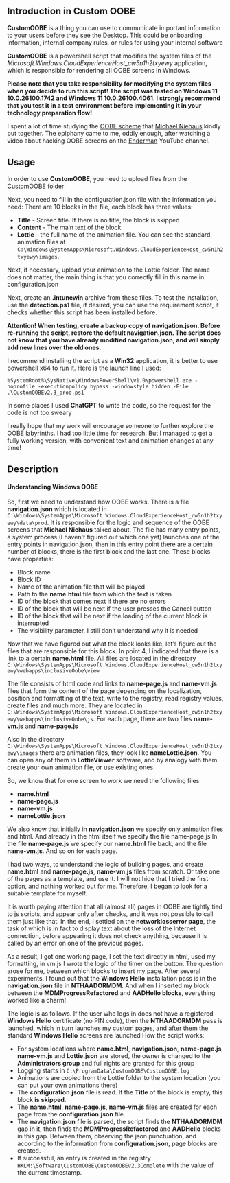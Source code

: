 
## Introduction in Custom OOBE

**CustomOOBE** is a thing you can use to communicate important information to your users before they see the Desktop. This could be onboarding information, internal company rules, or rules for using your internal software

**CustomOOBE** is a powershell script that modifies the system files of the *Microsoft.Windows.CloudExperienceHost_cw5n1h2txyewy* application, which is responsible for rendering all OOBE screens in Windows.

**Please note that you take responsibility for modifying the system files when you decide to run this script! The script was tested on Windows 11 10.0.26100.1742 and Windows 11 10.0.26100.4061. I strongly recommend that you test it in a test environment before implementing it in your technology preparation flow!**

I spent a lot of time studying the [OOBE scheme](https://mtniehaus.github.io/Misc/OOBE.html) that [Michael Niehaus](https://oofhours.com/author/mtniehaus) kindly put together. The epiphany came to me, oddly enough, after watching a video about hacking OOBE screens on the [Enderman](https://www.youtube.com/@Endermanch) YouTube channel.

## Usage

In order to use **CustomOOBE**, you need to upload files from the CustomOOBE folder

Next, you need to fill in the configuration.json file with the information you need:
There are 10 blocks in the file, each block has three values:
- **Title** - Screen title. If there is no title, the block is skipped
- **Content** - The main text of the block
- **Lottie** - the full name of the animation file. You can see the standard animation files at `C:\Windows\SystemApps\Microsoft.Windows.CloudExperienceHost_cw5n1h2txyewy\images`.

Next, if necessary, upload your animation to the Lottie folder. The name does not matter, the main thing is that you correctly fill in this name in configuration.json

Next, create an **.intunewin** archive from these files. To test the installation, use the **detection.ps1** file, if desired, you can use the requirement script, it checks whether this script has been installed before.

**Attention! When testing, create a backup copy of navigation.json. Before re-running the script, restore the default navigation.json. The script does not know that you have already modified navigation.json, and will simply add new lines over the old ones.**

I recommend installing the script as a **Win32** application, it is better to use powershell x64 to run it. Here is the launch line I used:
```
%SystemRoot%\SysNative\WindowsPowerShell\v1.0\powershell.exe -noprofile -executionpolicy bypass -windowstyle hidden -File .\CustomOOBEv2.3_prod.ps1
```
In some places I used **ChatGPT** to write the code, so the request for the code is not too sweary

I really hope that my work will encourage someone to further explore the OOBE labyrinths. I had too little time for research. But I managed to get a fully working version, with convenient text and animation changes at any time!
##  Description

#### Understanding Windows OOBE
So, first we need to understand how OOBE works. There is a file **navigation.json** which is located in `C:\Windows\SystemApps\Microsoft.Windows.CloudExperienceHost_cw5n1h2txyewy\data\prod`. It is responsible for the logic and sequence of the OOBE screens that **Michael Niehaus** talked about. The file has many entry points, a system process (I haven't figured out which one yet) launches one of the entry points in navigation.json, then in this entry point there are a certain number of blocks, there is the first block and the last one. These blocks have properties:

- Block name
- Block ID
- Name of the animation file that will be played
- Path to the **name.html** file from which the text is taken
- ID of the block that comes next if there are no errors
- ID of the block that will be next if the user presses the Cancel button
- ID of the block that will be next if the loading of the current block is interrupted
- The visibility parameter, I still don’t understand why it is needed

Now that we have figured out what the block looks like, let’s figure out the files that are responsible for this block. In point 4, I indicated that there is a link to a certain **name.html** file. All files are located in the directory `C:\Windows\SystemApps\Microsoft.Windows.CloudExperienceHost_cw5n1h2txyewy\webapps\inclusiveOobe\view`

The file consists of html code and links to **name-page.js** and **name-vm.js** files that form the content of the page depending on the localization, position and formatting of the text, write to the registry, read registry values, create files and much more. They are located in `C:\Windows\SystemApps\Microsoft.Windows.CloudExperienceHost_cw5n1h2txyewy\webapps\inclusiveOobe\js`. For each page, there are two files **name-vm.js** and **name-page.js**

Also in the directory `C:\Windows\SystemApps\Microsoft.Windows.CloudExperienceHost_cw5n1h2txyewy\images` there are animation files, they look like **nameLottie.json**. You can open any of them in **LottieViewer** software, and by analogy with them create your own animation file, or use existing ones.

So, we know that for one screen to work we need the following files:
- **name.html**
- **name-page.js**
- **name-vm.js**
- **nameLottie.json**

We also know that initially in **navigation.json** we specify only animation files and html. And already in the html itself we specify the file name-page.js In the file **name-page.js** we specify our **name.html** file back, and the file **name-vm.js**. And so on for each page.

I had two ways, to understand the logic of building pages, and create **name.html** and **name-page.js**, **name-vm.js** files from scratch. Or take one of the pages as a template, and use it. I will not hide that I tried the first option, and nothing worked out for me. Therefore, I began to look for a suitable template for myself.

It is worth paying attention that all (almost all) pages in OOBE are tightly tied to js scripts, and appear only after checks, and it was not possible to call them just like that. In the end, I settled on the **networklosserror page**, the task of which is in fact to display text about the loss of the Internet connection, before appearing it does not check anything, because it is called by an error on one of the previous pages.

As a result, I got one working page, I set the text directly in html, used my formatting, in vm.js I wrote the logic of the timer on the button. The question arose for me, between which blocks to insert my page. After several experiments, I found out that the **Windows Hello** installation pass is in the **navigation.json** file in **NTHAADORMDM**. And when I inserted my block between the **MDMProgressRefactored** and **AADHello blocks**, everything worked like a charm!

The logic is as follows. If the user who logs in does not have a registered **Windows Hello** certificate (no PIN code), then the **NTHAADORMDM** pass is launched, which in turn launches my custom pages, and after them the standard **Windows Hello** screens are launched
How the script works:
- For system locations where **name.html**, **navigation.json**, **name-page.js**, **name-vm.js** and **Lottie.json** are stored, the owner is changed to the **Administrators group** and full rights are granted for this group
- Logging starts in `C:\ProgramData\CustomOOBE\CustomOOBE.log`
- Animations are copied from the Lottie folder to the system location (you can put your own animations there)
- The **configuration.json** file is read. If the **Title** of the block is empty, this block **is skipped**.
- The **name.html**, **name-page.js**, **name-vm.js** files are created for each page from the **configuration.json** file.
- The **navigation.json** file is parsed, the script finds the **NTHAADORMDM** gap in it, then finds the **MDMProgressRefactored** and **AADHello** blocks in this gap. Between them, observing the json punctuation, and according to the information from **configuration.json**, page blocks are created.
- If successful, an entry is created in the registry `HKLM:\Software\CustomOOBE\CustomOOBEv2.3Complete` with the value of the current timestamp.
